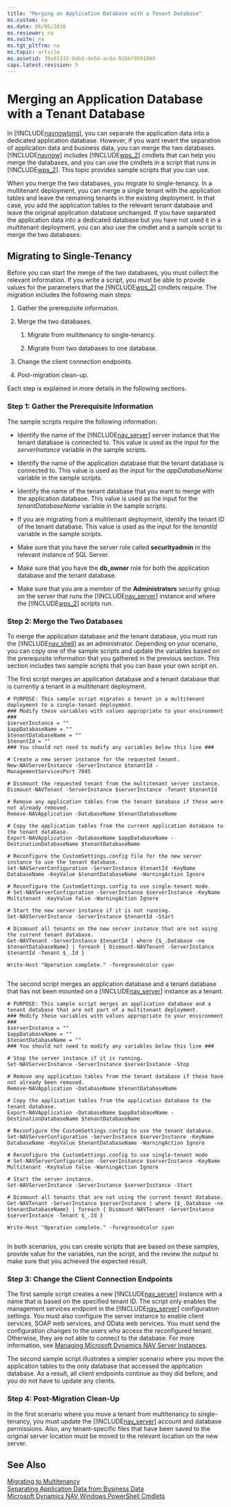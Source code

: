 ```yaml
---
title: "Merging an Application Database with a Tenant Database"
ms.custom: na
ms.date: 06/05/2016
ms.reviewer: na
ms.suite: na
ms.tgt_pltfrm: na
ms.topic: article
ms.assetid: 39a81332-8db1-4e5d-acda-915bf9591880
caps.latest.revision: 5
---
```

# Merging an Application Database with a Tenant Database
In [!INCLUDE[navnowlong](includes/navnowlong_md.md)], you can separate the application data into a dedicated application database. However, if you want revert the separation of application data and business data, you can merge the two databases. [!INCLUDE[navnow](includes/navnow_md.md)] includes [!INCLUDE[wps_2](includes/wps_2_md.md)] cmdlets that can help you merge the databases, and you can use the cmdlets in a script that runs in [!INCLUDE[wps_2](includes/wps_2_md.md)]. This topic provides sample scripts that you can use.  
  
 When you merge the two databases, you migrate to single\-tenancy. In a multitenant deployment, you can merge a single tenant with the application tables and leave the remaining tenants in the existing deployment. In that case, you add the application tables to the relevant tenant database and leave the original application database unchanged. If you have separated the application data into a dedicated database but you have not used it in a multitenant deployment, you can also use the cmdlet and a sample script to merge the two databases.  
  
## Migrating to Single\-Tenancy  
 Before you can start the merge of the two databases, you must collect the relevant information. If you write a script, you must be able to provide values for the parameters that the [!INCLUDE[wps_2](includes/wps_2_md.md)] cmdlets require. The migration includes the following main steps:  
  
1.  Gather the prerequisite information.  
  
2.  Merge the two databases.  
  
    1.  Migrate from multitenancy to single\-tenancy.  
  
    2.  Migrate from two databases to one database.  
  
3.  Change the client connection endpoints.  
  
4.  Post\-migration clean\-up.  
  
 Each step is explained in more details in the following sections.  
  
### Step 1: Gather the Prerequisite Information  
 The sample scripts require the following information:  
  
-   Identify the name of the [!INCLUDE[nav_server](includes/nav_server_md.md)] server instance that the tenant database is connected to. This value is used as the input for the *serverInstance* variable in the sample scripts.  
  
-   Identify the name of the application database that the tenant database is connected to. This value is used as the input for the *appDatabaseName* variable in the sample scripts.  
  
-   Identify the name of the tenant database that you want to merge with the application database. This value is used as the input for the *tenantDatabaseName* variable in the sample scripts.  
  
-   If you are migrating from a multitenant deployment, identify the tenant ID of the tenant database. This value is used as the input for the *tenantId* variable in the sample scripts.  
  
-   Make sure that you have the server role called **securityadmin** in the relevant instance of SQL Server.  
  
-   Make sure that you have the **db\_owner** role for both the application database and the tenant database.  
  
-   Make sure that you are a member of the **Administrators** security group on the server that runs the [!INCLUDE[nav_server](includes/nav_server_md.md)] instance and where the [!INCLUDE[wps_2](includes/wps_2_md.md)] scripts run.  
  
### Step 2: Merge the Two Databases  
 To merge the application database and the tenant database, you must run the [!INCLUDE[nav_shell](includes/nav_shell_md.md)] as an administrator. Depending on your scenario, you can copy one of the sample scripts and update the variables based on the prerequisite information that you gathered in the previous section. This section includes two sample scripts that you can base your own script on.  
  
 The first script merges an application database and a tenant database that is currently a tenant in a multitenant deployment.  
  
```  
# PURPOSE: This sample script migrates a tenant in a multitenant deployment to a single-tenant deployment.  
### Modify these variables with values appropriate to your environment ###  
$serverInstance = ""  
$appDatabaseName = ""  
$tenantDatabaseName = ""  
$tenantId = ""  
### You should not need to modify any variables below this line ###  
  
# Create a new server instance for the requested tenant.  
New-NAVServerInstance -ServerInstance $tenantId -ManagementServicesPort 7045  
  
# Dismount the requested tenant from the multitenant server instance.  
Dismount-NAVTenant -ServerInstance $serverInstance -Tenant $tenantId  
  
# Remove any application tables from the tenant database if these were not already removed.  
Remove-NAVApplication -DatabaseName $tenantDatabaseName  
  
# Copy the application tables from the current application database to the tenant database.  
Export-NAVApplication -DatabaseName $appDatabaseName -DestinationDatabaseName $tenantDatabaseName  
  
# Reconfigure the CustomSettings.config file for the new server instance to use the tenant database.  
Set-NAVServerConfiguration -ServerInstance $tenantId -KeyName DatabaseName -KeyValue $tenantDatabaseName -WarningAction Ignore  
  
# Reconfigure the CustomSettings.config to use single-tenant mode.  
# Set-NAVServerConfiguration -ServerInstance $serverInstance -KeyName Multitenant -KeyValue false -WarningAction Ignore  
  
# Start the new server instance if it is not running.  
Set-NAVServerInstance -ServerInstance $tenantId -Start  
  
# Dismount all tenants on the new server instance that are not using the current tenant database.  
Get-NAVTenant -ServerInstance $tenantId | where {$_.Database -ne $tenantDatabaseName} | foreach { Dismount-NAVTenant -ServerInstance $tenantId -Tenant $_.Id }  
  
Write-Host "Operation complete." -foregroundcolor cyan  
  
```  
  
 The second script merges an application database and a tenant database that has not been mounted on a [!INCLUDE[nav_server](includes/nav_server_md.md)] instance as a tenant.  
  
```  
# PURPOSE: This sample script merges an application database and a tenant database that are not part of a multitenant deployment.  
### Modify these variables with values appropriate to your environment ###  
$serverInstance = ""  
$appDatabaseName = ""  
$tenantDatabaseName = ""  
### You should not need to modify any variables below this line ###  
  
# Stop the server instance if it is running.  
Set-NAVServerInstance -ServerInstance $serverInstance -Stop  
  
# Remove any application tables from the tenant database if these have not already been removed.  
Remove-NAVApplication -DatabaseName $tenantDatabaseName  
  
# Copy the application tables from the application database to the tenant database.  
Export-NAVApplication -DatabaseName $appDatabaseName -DestinationDatabaseName $tenantDatabaseName  
  
# Reconfigure the CustomSettings.config to use the tenant database.  
Set-NAVServerConfiguration -ServerInstance $serverInstance -KeyName DatabaseName -KeyValue $tenantDatabaseName -WarningAction Ignore  
  
# Reconfigure the CustomSettings.config to use single-tenant mode  
# Set-NAVServerConfiguration -ServerInstance $serverInstance -KeyName Multitenant -KeyValue false -WarningAction Ignore  
  
# Start the server instance.  
Set-NAVServerInstance -ServerInstance $serverInstance -Start  
  
# Dismount all tenants that are not using the current tenant database.  
Get-NAVTenant -ServerInstance $serverInstance | where {$_.Database -ne $tenantDatabaseName} | foreach { Dismount-NAVTenant -ServerInstance $serverInstance -Tenant $_.Id }  
  
Write-Host "Operation complete." -foregroundcolor cyan  
  
```  
  
 In both scenarios, you can create scripts that are based on these samples, provide value for the variables, run the script, and the review the output to make sure that you achieved the expected result.  
  
### Step 3: Change the Client Connection Endpoints  
 The first sample script creates a new [!INCLUDE[nav_server](includes/nav_server_md.md)] instance with a name that is based on the specified tenant ID. The script only enables the management services endpoint in the [!INCLUDE[nav_server](includes/nav_server_md.md)] configuration settings. You must also configure the server instance to enable client services, SOAP web services, and OData web services. You must send the configuration changes to the users who access the reconfigured tenant. Otherwise, they are not able to connect to the database. For more information, see [Managing Microsoft Dynamics NAV Server Instances](Managing-Microsoft-Dynamics-NAV-Server-Instances.md).  
  
 The second sample script illustrates a simpler scenario where you move the application tables to the only database that accessed the application database. As a result, all client endpoints continue as they did before, and you do not have to update any clients.  
  
### Step 4: Post\-Migration Clean\-Up  
 In the first scenario where you move a tenant from multitenancy to single\-tenancy, you must update the [!INCLUDE[nav_server](includes/nav_server_md.md)] account and database permissions. Also, any tenant\-specific files that have been saved to the original server location must be moved to the relevant location on the new server.  
  
## See Also  
 [Migrating to Multitenancy](Migrating-to-Multitenancy.md)   
 [Separating Application Data from Business Data](Separating-Application-Data-from-Business-Data.md)   
 [Microsoft Dynamics NAV Windows PowerShell Cmdlets](Microsoft-Dynamics-NAV-Windows-PowerShell-Cmdlets.md)